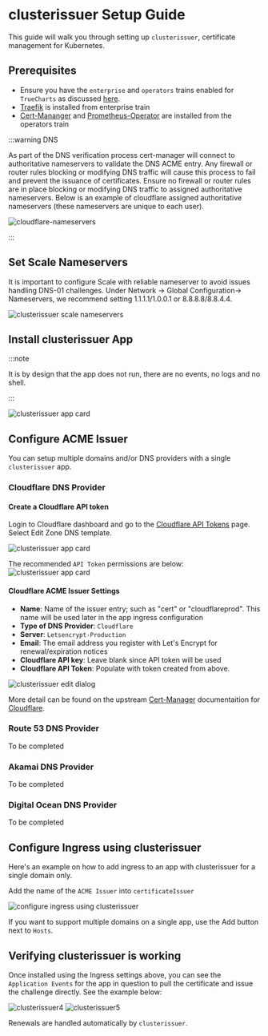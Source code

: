 # clusterissuer Setup Guide

This guide will walk you through setting up `clusterissuer`, certificate management for Kubernetes.

## Prerequisites

- Ensure you have the `enterprise` and `operators` trains enabled for `TrueCharts` as discussed [here](https://truecharts.org/manual/SCALE/guides/getting-started#adding-truecharts).
- [Traefik](https://truecharts.org/charts/enterprise/traefik/) is installed from enterprise train
- [Cert-Mananger](https://truecharts.org/charts/operators/cert-manager/) and [Prometheus-Operator](https://truecharts.org/charts/operators/prometheus-operator/) are installed from the operators train

:::warning DNS

As part of the DNS verification process cert-manager will connect to authoritative nameservers to validate the DNS ACME entry. Any firewall or router rules blocking or modifying DNS traffic will cause this process to fail and prevent the issuance of certificates. Ensure no firewall or router rules are in place blocking or modifying DNS traffic to assigned authoritative nameservers. Below is an example of cloudflare assigned authoritative nameservers (these nameservers are unique to each user).

![cloudflare-nameservers](./img/cloudflare-nameservers.png)

:::

## Set Scale Nameservers

It is important to configure Scale with reliable nameserver to avoid issues handling DNS-01 challenges. Under Network -> Global Configuration-> Nameservers, we recommend setting 1.1.1.1/1.0.0.1 or 8.8.8.8/8.8.4.4.

![clusterissuer scale nameservers](img/scale-network-nameserver.png)

## Install clusterissuer App

:::note

It is by design that the app does not run, there are no events, no logs and no shell.

:::

![clusterissuer app card](img/clusterissuer2.png)

## Configure ACME Issuer

You can setup multiple domains and/or DNS providers with a single `clusterissuer` app.

### Cloudflare DNS Provider

#### Create a Cloudflare API token

Login to Cloudflare dashboard and go to the [Cloudflare API Tokens](https://dash.cloudflare.com/profile/api-tokens) page. Select Edit Zone DNS template.

![clusterissuer app card](img/cf-apitokens-template.png)

The recommended `API Token` permissions are below:
![clusterissuer app card](img/cf-apitokens-perms.png)

#### Cloudflare ACME Issuer Settings

- **Name**: Name of the issuer entry; such as "cert" or "cloudflareprod". This name will be used later in the app ingress configuration
- **Type of DNS Provider**: `Cloudflare`
- **Server**: `Letsencrypt-Production`
- **Email**: The email address you register with Let's Encrypt for renewal/expiration notices
- **Cloudflare API key**: Leave blank since API token will be used
- **Cloudflare API Token**: Populate with token created from above.

![clusterissuer edit dialog](img/clusterissuer-appconfig.png)

More detail can be found on the upstream [Cert-Manager](https://cert-manager.io/) documentaition for [Cloudflare](https://cert-manager.io/docs/configuration/acme/dns01/cloudflare/).

### Route 53 DNS Provider

To be completed

### Akamai DNS Provider

To be completed

### Digital Ocean DNS Provider

To be completed

## Configure Ingress using clusterissuer

Here's an example on how to add ingress to an app with clusterissuer for a single domain only.

Add the name of the `ACME Issuer` into `certificateIssuer`

![configure ingress using clusterissuer ](img/clusterissuer-ingressconfig.png)

If you want to support multiple domains on a single app, use the Add button next to `Hosts`.

## Verifying clusterissuer is working

Once installed using the Ingress settings above, you can see the `Application Events` for the app in question to pull the certificate and issue the challenge directly. See the example below:

![clusterissuer4](img/clusterissuer4.png)
![clusterissuer5](img/clusterissuer5.png)

Renewals are handled automatically by `clusterissuer`.
